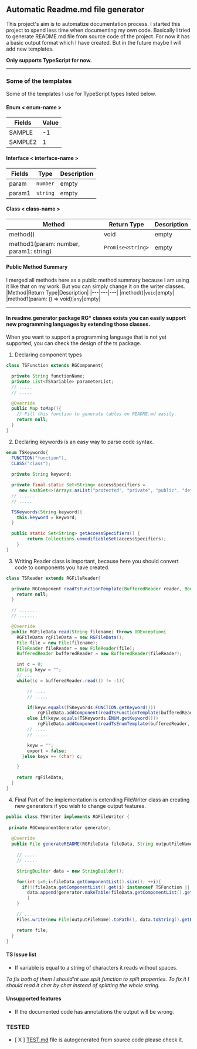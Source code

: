 ## Automatic Readme.md file generator
This project's aim is to automatize documentation process. I started this project to spend less time when documenting my own code. Basically I tried to generate README.md file from source code of the project. For now it has a basic output format which I have created. But in the future maybe I will add new templates. 

__Only supports TypeScript for now.__

***

### Some of the templates
Some of the templates I use for TypeScript types listed below.

#### Enum < enum-name >
|Fields|Value|
|---|---|
|SAMPLE|-1|
|SAMPLE2|1|

#### Interface < interface-name >
|Fields|Type|Description|
|---|---|---|
|param|`number`|empty|
|param1|`string`|empty|

#### Class < class-name >
|Method|Return Type|Description
|---|---|---|
|method()|void|empty|
|method1(param: number, param1: string)|`Promise<string>`|empty|

#### Public Method Summary
I merged all methods here as a public method summary because I am using it like that on my work. But you can simply change it on the writer classes.
|Method|Return Type|Description|
|---|---|---|
|method()|`void`|empty|
|method1(param: () => void)|`any`|empty|

***

#### In readme.generator package RG* classes exists you can easily support new programming languages by extending those classes.

When you want to support a programming language that is not yet supported, you can check the design of the ts package.

1. Declaring component types 
```java
class TSFunction extends RGComponent{

  private String functionName;
  private List<TSVariable> parameterList;
  // .....
  // .....

  @Override
  public Map toMap(){
    // Fill this function to generate tables on README.md easily.
    return null;
  }
}
```

2. Declaring keywords is an easy way to parse code syntax.
```java
enum TSKeywords{
  FUNCTION("function"),
  CLASS("class");
  
  private String keyword;

  private final static Set<String> accessSpecifiers =
     new HashSet<>(Arrays.asList("protected", "private", "public", "default"));
  // ......
  // .....

  TSKeywords(String keyword){
    this.keyword = keyword;
  }

  public static Set<String> getAccessSpecifiers() {
        return Collections.unmodifiableSet(accessSpecifiers);
    }
}
```

3. Writing Reader class is important, because here you should convert code to components you have created. 
```java
class TSReader extends RGFileReader{

  private RGComponent readTsFunctionTemplate(BufferedReader reader, Boolean export){
    return null;
  }

  // .......
  // .......

  @Override
  public RGFileData read(String filename) throws IOException{
    RGFileData rgFileData = new RGFileData();
    File file = new File(filename);
    FileReader fileReader = new FileReader(file);
    BufferedReader bufferedReader = new BufferedReader(fileReader);

    int c = 0;
    String keyw = "";
    // ...
    while((c = bufferedReader.read()) != -1){

        // ....
        // .....

        if(keyw.equals(TSKeywords.FUNCTION.getKeyword()))
            rgFileData.addComponent(readTsFunctionTemplate(bufferedReader, export));
        else if(keyw.equals(TSKeywords.ENUM.getKeyword()))
            rgFileData.addComponent(readTsEnumTemplate(bufferedReader, export));
        // ....
        // .....

        keyw = "";
        export = false;
      }else keyw += (char) c;

    }

    return rgFileData;
  }
}
```

4. Final Part of the implementation is extending FileWriter class an creating new generators if you wish to change output features.
```java
public class TSWriter implements RGFileWriter {
 
 private RGComponentGenerator generator;
  
  @Override
  public File generateREADME(RGFileData fileData, String outputFileName) throws IOException {
    
    // .....
    // .....

    StringBuilder data = new StringBuilder();

    for(int i=0;i<fileData.getComponentList().size(); ++i){
      if(!(fileData.getComponentList().get(i) instanceof TSFunction || fileData.getComponentList().get(i) instanceof TSVariable)){
        data.append(generator.makeTable(fileData.getComponentList().get(i)));
        }
    }

    // ....
    Files.write(new File(outputFileName).toPath(), data.toString().getBytes());

    return file;
  }
}

```

#### TS Issue list
* If variable is equal to a string of characters it reads without spaces.

_To fix both of them I should'nt use split function to split properties. To fix it I should read it char by char instead of splitting the whole string._

#### Unsupported features
* If the documented code has annotations the output will be wrong.

### TESTED 
- [ X ] [TEST.md](TEST.md) file is autogenerated from source code please check it. 

